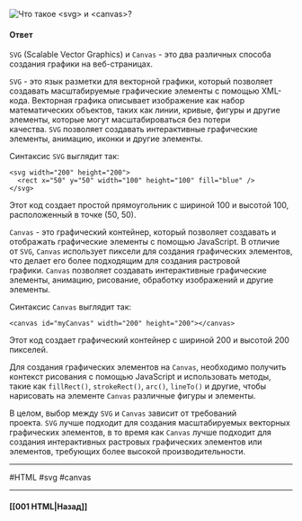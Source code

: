 ![Что такое `<svg>` и `<canvas>`?](https://youtu.be/rWEsjNWBoIE?t=287)

#### Ответ

`SVG` (Scalable Vector Graphics) и `Canvas` - это два различных способа создания графики на веб-страницах.

`SVG` - это язык разметки для векторной графики, который позволяет создавать масштабируемые графические элементы с помощью XML-кода. Векторная графика описывает изображение как набор математических объектов, таких как линии, кривые, фигуры и другие элементы, которые могут масштабироваться без потери качества. `SVG` позволяет создавать интерактивные графические элементы, анимацию, иконки и другие элементы.

Синтаксис `SVG` выглядит так:

```
<svg width="200" height="200">
  <rect x="50" y="50" width="100" height="100" fill="blue" />
</svg>
```

Этот код создает простой прямоугольник с шириной 100 и высотой 100, расположенный в точке (50, 50).

`Canvas` - это графический контейнер, который позволяет создавать и отображать графические элементы с помощью JavaScript. В отличие от `SVG`, `Canvas` использует пиксели для создания графических элементов, что делает его более подходящим для создания растровой графики. `Canvas` позволяет создавать интерактивные графические элементы, анимацию, рисование, обработку изображений и другие элементы.

Синтаксис `Canvas` выглядит так:

```
<canvas id="myCanvas" width="200" height="200"></canvas>
```

Этот код создает графический контейнер с шириной 200 и высотой 200 пикселей.

Для создания графических элементов на `Canvas`, необходимо получить контекст рисования с помощью JavaScript и использовать методы, такие как `fillRect()`, `strokeRect()`, `arc()`, `lineTo()` и другие, чтобы нарисовать на элементе `Canvas` различные фигуры и элементы.

В целом, выбор между `SVG` и `Canvas` зависит от требований проекта. `SVG` лучше подходит для создания масштабируемых векторных графических элементов, в то время как `Canvas` лучше подходит для создания интерактивных растровых графических элементов или элементов, требующих более высокой производительности.

___
#HTML #svg #canvas 

___

#### [[001 HTML|Назад]]
